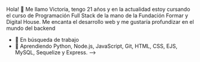 Hola! 👋
Me llamo Victoria, tengo 21 años y en la actualidad estoy cursando el curso de Programación Full Stack de la mano de la Fundación Formar y Digital House.
Me encanta el desarrollo web y me gustaría profundizar en el mundo del backend 

- 🔭 En búsqueda de trabajo 
- 🌱 Aprendiendo Python, Node.js, JavaScript, Git, HTML, CSS, EJS, MySQL, Sequelize y Express.
-->
